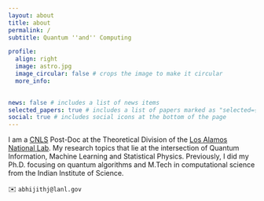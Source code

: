 ```yaml
---
layout: about
title: about
permalink: /
subtitle: Quantum ''and'' Computing 

profile:
  align: right
  image: astro.jpg
  image_circular: false # crops the image to make it circular
  more_info: 
 

news: false # includes a list of news items
selected_papers: true # includes a list of papers marked as "selected={true}"
social: true # includes social icons at the bottom of the page
---
```


I am a [CNLS](https://cnls.lanl.gov) Post-Doc at the Theoretical Division of the [Los Alamos National Lab](https://lanl.gov). My research topics that lie at the intersection of Quantum Information, Machine Learning and Statistical Physics. Previously, I did my Ph.D. focusing on quantum algorithms and M.Tech  in computational science from the Indian Institute of Science.


:envelope: `abhijithj@lanl.gov`



